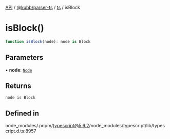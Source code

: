 [API](../../../../../packages.md) / [@kubb/parser-ts](../../../index.md) / [ts](../index.md) / isBlock

# isBlock()

```ts
function isBlock(node): node is Block
```

## Parameters

• **node**: [`Node`](../interfaces/Node.md)

## Returns

`node is Block`

## Defined in

node\_modules/.pnpm/typescript@5.6.2/node\_modules/typescript/lib/typescript.d.ts:8957

